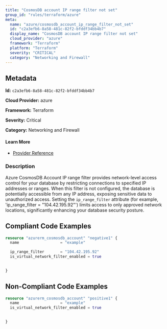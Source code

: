 ```yaml
---
title: "CosmosDB account IP range filter not set"
group_id: "rules/terraform/azure"
meta:
  name: "azure/cosmosdb_account_ip_range_filter_not_set"
  id: "c2a3efb6-8a58-481c-82f2-bfddf34bb4b7"
  display_name: "CosmosDB account IP range filter not set"
  cloud_provider: "azure"
  framework: "Terraform"
  platform: "Terraform"
  severity: "CRITICAL"
  category: "Networking and Firewall"
---
```

## Metadata

**Id:** `c2a3efb6-8a58-481c-82f2-bfddf34bb4b7`

**Cloud Provider:** azure

**Framework:** Terraform

**Severity:** Critical

**Category:** Networking and Firewall

#### Learn More

 - [Provider Reference](https://registry.terraform.io/providers/hashicorp/azurerm/latest/docs/resources/cosmosdb_account#ip_range_filter)

### Description

 Azure CosmosDB Account IP range filter provides network-level access control for your database by restricting connections to specified IP addresses or ranges. When this filter is not configured, the database is potentially accessible from any IP address, exposing sensitive data to unauthorized access. Setting the `ip_range_filter` attribute (for example, 'ip_range_filter = "104.42.195.92"') limits access to only approved network locations, significantly enhancing your database security posture.


## Compliant Code Examples
```terraform
resource "azurerm_cosmosdb_account" "negative1" {
  name                  = "example" 

  ip_range_filter       = "104.42.195.92"
  is_virtual_network_filter_enabled = true
 

}
```
## Non-Compliant Code Examples
```terraform
resource "azurerm_cosmosdb_account" "positive1" {
  name                  = "example" 
  is_virtual_network_filter_enabled = true
 

}
```